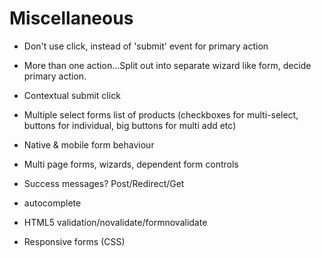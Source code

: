 # Miscellaneous

* Don't use click, instead of 'submit' event for primary action

* More than one action...Split out into separate wizard like form, decide primary action.

* Contextual submit click

* Multiple select forms list of products (checkboxes for multi-select, buttons for individual, big buttons for multi add etc)

* Native & mobile form behaviour

* Multi page forms, wizards, dependent form controls

* Success messages? Post/Redirect/Get

* autocomplete

* HTML5 validation/novalidate/formnovalidate

* Responsive forms (CSS)